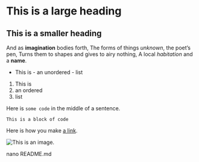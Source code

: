 # This is a large heading

## This is a smaller heading

And as **imagination** bodies forth, 
The forms of things *unknown*, 
the poet’s pen, Turns them to shapes and gives to airy 
nothing, A local *habitation* and a **name**. 
- This is - an unordered - list
1. This is 
2. an ordered 
3. list 

Here is `some code` in the middle of a sentence.

 ``` This is a block of code ``` 

Here is how you make [a link](https://www.wikipedia.org/). 

![This is an image.](https://github.com/yihui/xaringan/releases/download/v0.0.2/karl-moustache.jpg)

nano README.md
